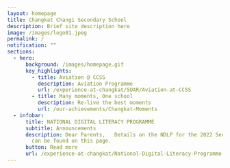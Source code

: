 ```yaml
---
layout: homepage
title: Changkat Changi Secondary School
description: Brief site description here
image: /images/logo01.jpeg
permalink: /
notification: ""
sections:
  - hero:
      background: /images/homepage.gif
      key_highlights:
        - title: Aviation @ CCSS
          description: Aviation Programme
          url: /experience-at-changkat/SOAR/Aviation-at-CCSS
        - title: Many moments, One school
          description: Re-live the best moments
          url: /our-achievements/Changkat-Moments
  - infobar:
      title: NATIONAL DIGITAL LITERACY PROGRAMME
      subtitle: Announcements
      description: Dear Parents,   Details on the NDLP for the 2022 Secondary 1 cohort
        can be found on this page.
      button: Read more
      url: /experience-at-changkat/National-Digital-Literacy-Programme-NDLP
---
```

